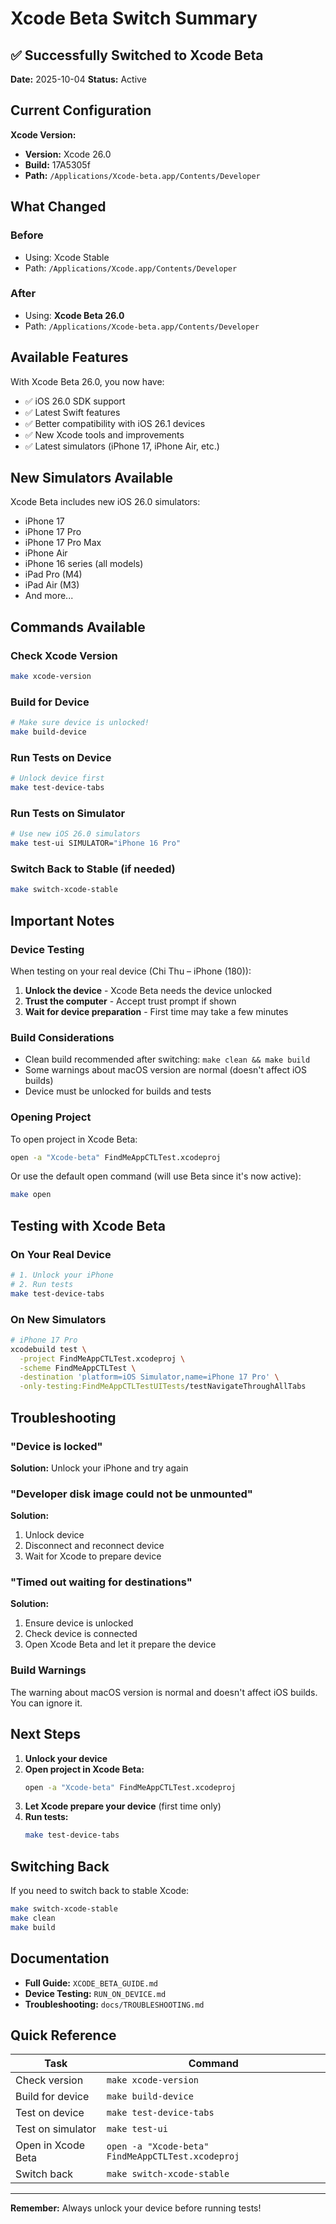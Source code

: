 # Xcode Beta Switch Summary

## ✅ Successfully Switched to Xcode Beta

**Date:** 2025-10-04
**Status:** Active

## Current Configuration

**Xcode Version:**
- **Version:** Xcode 26.0
- **Build:** 17A5305f
- **Path:** `/Applications/Xcode-beta.app/Contents/Developer`

## What Changed

### Before
- Using: Xcode Stable
- Path: `/Applications/Xcode.app/Contents/Developer`

### After
- Using: **Xcode Beta 26.0**
- Path: `/Applications/Xcode-beta.app/Contents/Developer`

## Available Features

With Xcode Beta 26.0, you now have:
- ✅ iOS 26.0 SDK support
- ✅ Latest Swift features
- ✅ Better compatibility with iOS 26.1 devices
- ✅ New Xcode tools and improvements
- ✅ Latest simulators (iPhone 17, iPhone Air, etc.)

## New Simulators Available

Xcode Beta includes new iOS 26.0 simulators:
- iPhone 17
- iPhone 17 Pro
- iPhone 17 Pro Max
- iPhone Air
- iPhone 16 series (all models)
- iPad Pro (M4)
- iPad Air (M3)
- And more...

## Commands Available

### Check Xcode Version
```bash
make xcode-version
```

### Build for Device
```bash
# Make sure device is unlocked!
make build-device
```

### Run Tests on Device
```bash
# Unlock device first
make test-device-tabs
```

### Run Tests on Simulator
```bash
# Use new iOS 26.0 simulators
make test-ui SIMULATOR="iPhone 16 Pro"
```

### Switch Back to Stable (if needed)
```bash
make switch-xcode-stable
```

## Important Notes

### Device Testing
When testing on your real device (Chi Thu – iPhone (180)):
1. **Unlock the device** - Xcode Beta needs the device unlocked
2. **Trust the computer** - Accept trust prompt if shown
3. **Wait for device preparation** - First time may take a few minutes

### Build Considerations
- Clean build recommended after switching: `make clean && make build`
- Some warnings about macOS version are normal (doesn't affect iOS builds)
- Device must be unlocked for builds and tests

### Opening Project
To open project in Xcode Beta:
```bash
open -a "Xcode-beta" FindMeAppCTLTest.xcodeproj
```

Or use the default open command (will use Beta since it's now active):
```bash
make open
```

## Testing with Xcode Beta

### On Your Real Device
```bash
# 1. Unlock your iPhone
# 2. Run tests
make test-device-tabs
```

### On New Simulators
```bash
# iPhone 17 Pro
xcodebuild test \
  -project FindMeAppCTLTest.xcodeproj \
  -scheme FindMeAppCTLTest \
  -destination 'platform=iOS Simulator,name=iPhone 17 Pro' \
  -only-testing:FindMeAppCTLTestUITests/testNavigateThroughAllTabs
```

## Troubleshooting

### "Device is locked"
**Solution:** Unlock your iPhone and try again

### "Developer disk image could not be unmounted"
**Solution:** 
1. Unlock device
2. Disconnect and reconnect device
3. Wait for Xcode to prepare device

### "Timed out waiting for destinations"
**Solution:**
1. Ensure device is unlocked
2. Check device is connected
3. Open Xcode Beta and let it prepare the device

### Build Warnings
The warning about macOS version is normal and doesn't affect iOS builds. You can ignore it.

## Next Steps

1. **Unlock your device**
2. **Open project in Xcode Beta:**
   ```bash
   open -a "Xcode-beta" FindMeAppCTLTest.xcodeproj
   ```
3. **Let Xcode prepare your device** (first time only)
4. **Run tests:**
   ```bash
   make test-device-tabs
   ```

## Switching Back

If you need to switch back to stable Xcode:
```bash
make switch-xcode-stable
make clean
make build
```

## Documentation

- **Full Guide:** `XCODE_BETA_GUIDE.md`
- **Device Testing:** `RUN_ON_DEVICE.md`
- **Troubleshooting:** `docs/TROUBLESHOOTING.md`

## Quick Reference

| Task | Command |
|------|---------|
| Check version | `make xcode-version` |
| Build for device | `make build-device` |
| Test on device | `make test-device-tabs` |
| Test on simulator | `make test-ui` |
| Open in Xcode Beta | `open -a "Xcode-beta" FindMeAppCTLTest.xcodeproj` |
| Switch back | `make switch-xcode-stable` |

---

**Remember:** Always unlock your device before running tests!
